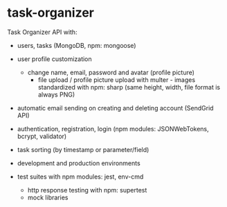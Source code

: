 # task-organizer

Task Organizer API with:

  - users, tasks (MongoDB, npm: mongoose)
  
  - user profile customization 
    - change name, email, password and avatar (profile picture)    
      - file upload / profile picture upload with multer - images standardized with npm: sharp (same height, width, file format is always PNG)
      
  - automatic email sending on creating and deleting account (SendGrid API)
  
  - authentication, registration, login (npm modules: JSONWebTokens, bcrypt, validator)
  
  - task sorting (by timestamp or parameter/field)
  
  - development and production environments
  
  - test suites with npm modules: jest, env-cmd
    - http response testing with npm: supertest
    - mock libraries
